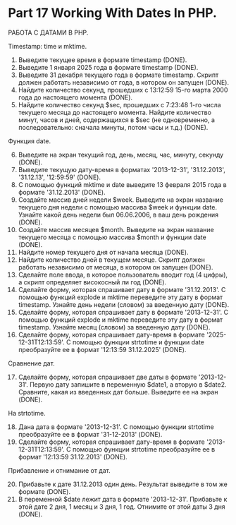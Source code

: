 ﻿# Part 17 Working With Dates In PHP.
 
РАБОТА С ДАТАМИ В PHP.

Timestamp: time и mktime.

1. Выведите текущее время в формате timestamp (DONE).
2. Выведите 1 января 2025 года в формате timestamp (DONE).
3. Выведите 31 декабря текущего года в формате timestamp. Скрипт должен работать независимо от года, в котором он запущен (DONE).
4. Найдите количество секунд, прошедших с 13:12:59 15-го марта 2000 года до настоящего момента (DONE).
5. Найдите количество секунд $sec, прошедших с 7:23:48 1-го числа текущего месяца до настоящего момента. Найдите количество минут, часов и дней, содержащихся в $sec (не одновременно, а последовательно: сначала минуты, потом    часы и т.д.) (DONE).

Функция date.

6. Выведите на экран текущий год, день, месяц, час, минуту, секунду (DONE).
7. Выведите текущую дату-время в форматах '2013-12-31', '31.12.2013', '31.12.13', '12:59:59' (DONE). 
8. С помощью функций mktime и date выведите 13 февраля 2015 года в формате '31.12.2013' (DONE).
9. Создайте массив дней недели $week. Выведите на экран название текущего дня недели с помощью массива $week и функции date. Узнайте какой день недели был 06.06.2006, в ваш день рождения (DONE).
10. Создайте массив месяцев $month. Выведите на экран название текущего месяца с помощью массива $month и функции date (DONE). 
11. Найдите номер текущего дня от начала месяца (DONE).
12. Найдите количество дней в текущем месяце. Скрипт должен работать независимо от месяца, в котором он запущен (DONE).
13. Сделайте поле ввода, в которое пользователь вводит год (4 цифры), а скрипт определяет високосный ли год (DONE).
14. Сделайте форму, которая спрашивает дату в формате '31.12.2013'. С помощью функций explode и mktime переведите эту дату в формат timestamp. Узнайте день недели (словом) за введенную дату (DONE).
15. Сделайте форму, которая спрашивает дату в формате '2013-12-31'. С помощью функций explode и mktime переведите эту дату в формат timestamp. Узнайте месяц (словом) за введенную дату (DONE).
16. Сделайте форму, которая спрашивает дату-время в формате '2025-12-31T12:13:59'. С помощью функции strtotime и функции date преобразуйте ее в формат '12:13:59 31.12.2025' (DONE).

Сравнение дат.

17. Сделайте форму, которая спрашивает две даты в формате '2013-12-31'. Первую дату запишите в переменную $date1, а вторую в $date2. Сравните, какая из введенных дат больше. Выведите ее на экран (DONE).

На strtotime.

18. Дана дата в формате '2013-12-31'. С помощью функции strtotime преобразуйте ее в формат '31-12-2013' (DONE).
19. Сделайте форму, которая спрашивает дату-время в формате '2013-12-31T12:13:59'. С помощью функции strtotime преобразуйте ее в формат '12:13:59 31.12.2013' (DONE).

Прибавление и отнимание от дат.

20. Прибавьте к дате 31.12.2013 один день. Результат выведите в том же формате (DONE).
21. В переменной $date лежит дата в формате '2013-12-31'. Прибавьте к этой дате 2 дня, 1 месяц и 3 дня, 1 год. Отнимите от этой даты 3 дня (DONE).


